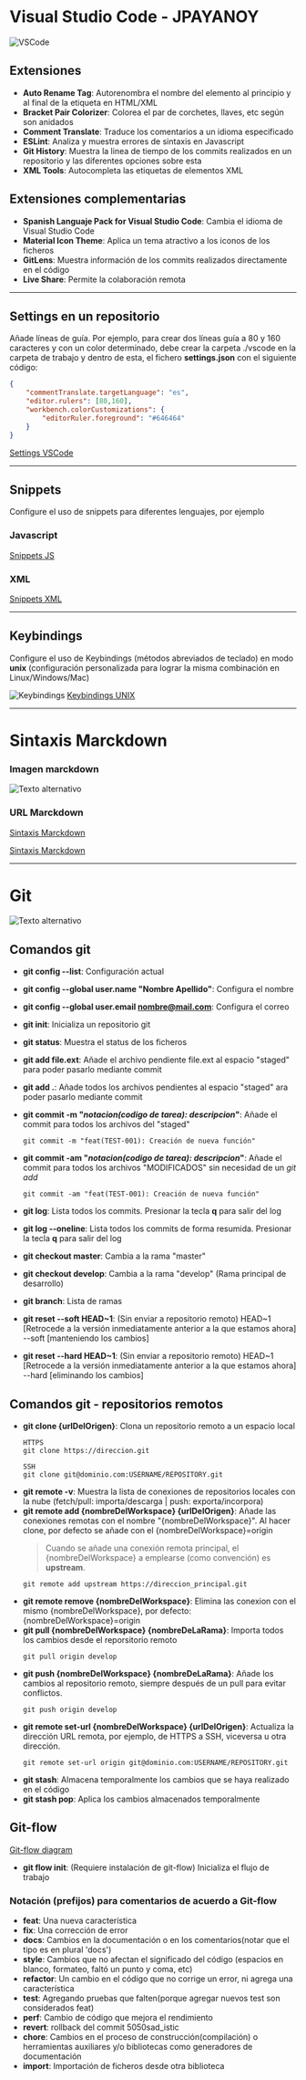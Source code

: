 # Visual Studio Code - JPAYANOY
![VSCode](img/vscode.png "Tips en Visual Studio Code")


## Extensiones
+ **Auto Rename Tag**: Autorenombra el nombre del elemento al principio y al final de la etiqueta en HTML/XML
+ **Bracket Pair Colorizer**: Colorea el par de corchetes, llaves, etc según son anidados
+ **Comment Translate**: Traduce los comentarios a un idioma especificado
+ **ESLint**: Analiza y muestra errores de sintaxis en Javascript
+ **Git History**: Muestra la linea de tiempo de los commits realizados en un repositorio y las diferentes opciones sobre esta
+ **XML Tools**: Autocompleta las etiquetas de elementos XML

## Extensiones complementarias
+ **Spanish Languaje Pack for Visual Studio Code**: Cambia el idioma de Visual Studio Code
+ **Material Icon Theme**: Aplica un tema atractivo a los iconos de los ficheros
+ **GitLens**: Muestra información de los commits realizados directamente en el código
+ **Live Share**: Permite la colaboración remota

***
## Settings en un repositorio
Añade líneas de guía. Por ejemplo, para crear dos líneas guía a 80 y 160 caracteres y con un color determinado, debe crear la carpeta ./vscode en la carpeta de trabajo y dentro de esta, el fichero **settings.json** con el siguiente código:

```json
{
    "commentTranslate.targetLanguage": "es",
    "editor.rulers": [80,160],
    "workbench.colorCustomizations": {
        "editorRuler.foreground": "#646464"
    }
}
```
[Settings VSCode](.vscode/settings.json)

***
## Snippets
Configure el uso de snippets para diferentes lenguajes, por ejemplo
### Javascript
[Snippets JS](snippets/javascript.json)

### XML
[Snippets XML](snippets/xml.json)

***
## Keybindings
Configure el uso de Keybindings (métodos abreviados de teclado) en modo **unix** (configuración
personalizada para lograr la misma combinación en Linux/Windows/Mac)

![Keybindings](img/keybindings.png "Personalización avanzada")
[Keybindings UNIX](keybindings/unix.keybindings.json)

***
# Sintaxis Marckdown
### Imagen marckdown
![Texto alternativo](img/marckdown.jpg "Título alternativo")

### URL Marckdown
[Sintaxis Marckdown](https://markdown.es/sintaxis-markdown/)

[Sintaxis Marckdown](https://markdown.es/sintaxis-markdown/, "Título alternativo")


***
# Git
![Texto alternativo](img/git.png "Título alternativo")

## Comandos git
+ **git config --list**: Configuración actual
+ **git config --global user.name "Nombre Apellido"**: Configura el nombre
+ **git config --global user.email nombre@mail.com**: Configura el correo
+ **git init**: Inicializa un repositorio git
+ **git status**: Muestra el status de los ficheros

+ **git add file.ext**: Añade el archivo pendiente file.ext al espacio "staged" para poder pasarlo mediante commit
+ **git add .**: Añade todos los archivos pendientes al espacio "staged" ara poder pasarlo mediante commit
+ **git commit -m "*notacion(codigo de tarea): descripcion*"**: Añade el commit para todos los archivos del "staged"
    ~~~
    git commit -m "feat(TEST-001): Creación de nueva función"
    ~~~
+ **git commit -am "*notacion(codigo de tarea): descripcion*"**: Añade el commit para todos los archivos "MODIFICADOS" sin necesidad de un *git add*
    ~~~
    git commit -am "feat(TEST-001): Creación de nueva función"
    ~~~
+ **git log**: Lista todos los commits. Presionar la tecla **q** para salir del log
+ **git log --oneline**: Lista todos los commits de forma resumida. Presionar la tecla **q** para salir del log

+ **git checkout master**: Cambia a la rama "master"
+ **git checkout develop**: Cambia a la rama "develop" (Rama principal de desarrollo)
+ **git branch**: Lista de ramas
+ **git reset --soft HEAD~1**: (Sin enviar a repositorio remoto) HEAD~1 [Retrocede a la versión inmediatamente anterior a la que estamos ahora] --soft [manteniendo los cambios]
+ **git reset --hard HEAD~1**: (Sin enviar a repositorio remoto) HEAD~1 [Retrocede a la versión inmediatamente anterior a la que estamos ahora] --hard [eliminando los cambios]


## Comandos git - repositorios remotos

+ **git clone {urlDelOrigen}**: Clona un repositorio remoto a un espacio local
    ~~~
    HTTPS
    git clone https://direccion.git

    SSH
    git clone git@dominio.com:USERNAME/REPOSITORY.git
    ~~~
+ **git remote -v**: Muestra la lista de conexiones de repositorios locales con la nube (fetch/pull: importa/descarga | push: exporta/incorpora)
+ **git remote add {nombreDelWorkspace} {urlDelOrigen}**: Añade las conexiones remotas con el nombre "{nombreDelWorkspace}". Al hacer clone, por defecto se añade con el {nombreDelWorkspace}=origin
    >Cuando se añade una conexión remota principal, el {nombreDelWorkspace} a emplearse (como convención) es **upstream**.
    ~~~
    git remote add upstream https://direccion_principal.git
    ~~~
+ **git remote remove {nombreDelWorkspace}**: Elimina las conexion con el mismo {nombreDelWorkspace}, por defecto: {nombreDelWorkspace}=origin
+ **git pull {nombreDelWorkspace} {nombreDeLaRama}**: Importa todos los cambios desde el reporsitorio remoto
    ~~~
    git pull origin develop
    ~~~
+ **git push {nombreDelWorkspace} {nombreDeLaRama}**: Añade los cambios al repositorio remoto, siempre después de un pull para evitar conflictos.
    ~~~
    git push origin develop
    ~~~
+ **git remote set-url {nombreDelWorkspace} {urlDelOrigen}**: Actualiza la dirección URL remota, por ejemplo, de HTTPS a SSH, viceversa u otra dirección. 
    ~~~
    git remote set-url origin git@dominio.com:USERNAME/REPOSITORY.git
    ~~~
+ **git stash**: Almacena temporalmente los cambios que se haya realizado en el código
+ **git stash pop**: Aplica los cambios almacenados temporalmente

## Git-flow
[Git-flow diagram](http://danielkummer.github.io/git-flow-cheatsheet/)

+ **git flow init**: (Requiere instalación de git-flow) Inicializa el flujo de trabajo

### Notación (prefijos) para comentarios de acuerdo a Git-flow
+ **feat**: Una nueva característica
+ **fix**: Una corrección de error
+ **docs**: Cambios en la documentación o en los comentarios(notar que el tipo es en plural 'docs')
+ **style**: Cambios que no afectan el significado del código (espacios en blanco,  formateo, faltó un punto y coma, etc)
+ **refactor**: Un cambio en el código que no corrige un error, ni agrega una  característica
+ **test**: Agregando pruebas que falten(porque agregar nuevos test son considerados feat)
+ **perf**: Cambio de código que mejora el rendimiento
+ **revert**: rollback del commit 5050sad_istic
+ **chore**: Cambios en el proceso de construcción(compilación) o herramientas auxiliares y/o bibliotecas como generadores de documentación
+ **import**: Importación de ficheros desde otra biblioteca